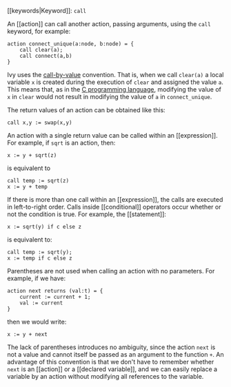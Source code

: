 [[keywords|Keyword]]: `call`

An [[action]] can call another action, passing arguments, using the `call` keyword, for example:

```
action connect_unique(a:node, b:node) = {
    call clear(a);
    call connect(a,b)
}
```
    
Ivy uses the [call-by-value](https://en.wikipedia.org/wiki/Evaluation_strategy#Call_by_value) convention. That is, when we call `clear(a)` a local variable `x` is created during the execution of `clear` and assigned the value `a`. This means that, as in the [C programming language](https://en.wikipedia.org/wiki/C_(programming_language)), modifying the value of `x` in `clear` would not result in modifying the value of `a` in `connect_unique`.

The return values of an action can be obtained like this:

```
call x,y := swap(x,y)
```

An action with a single return value can be called within an [[expression]]. For example, if `sqrt` is an action, then:

```
x := y + sqrt(z)
```

is equivalent to

```
call temp := sqrt(z)
x := y + temp
```

If there is more than one call within an [[expression]], the calls are executed in left-to-right order. Calls inside [[conditional]] operators occur whether or not the condition is true. For example, the [[statement]]:

```
x := sqrt(y) if c else z
```
    
is equivalent to:

```
call temp := sqrt(y);
x := temp if c else z
```

Parentheses are not used when calling an action with no parameters. For example, if we have:

```
action next returns (val:t) = {
    current := current + 1;
    val := current
}
```

then we would write:

```
x := y + next
```

The lack of parentheses introduces no ambiguity, since the action `next` is not a value and cannot itself be passed as an argument to the function `+`. An advantage of this convention is that we don't have to remember whether `next` is an [[action]] or a [[declared variable]], and we can easily replace a variable by an action without modifying all references to the variable.

